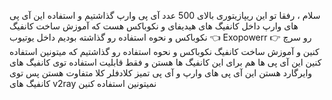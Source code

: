 سلام ، رفقا تو این ریپازیتوری بالای 500 عدد آی پی وارپ گذاشتیم و استفاده این آی پی های وارپ داخل کانفیگ های هیدیفای و نکوباکس هست که آموزش ساخت کانفیگ نکوباکس و نحوه استفاده رو گذاشته بودیم
داخل یوتیوب 👈 Exopowerr 👉 رو سرچ کنین و آموزش ساخت کانفیگ نکوباکس و نحوه استفاده رو گذاشتیم که میتونین استفاده کنین
این آی پی ها هم برای این کانفیگ ها هستن و فقط قابلیت استفاده توی کانفیگ های وایرگارد هستن
این آی پی های وارپ و آی پی تمیز کلادفلر کلا متفاوت هستن پس توی کانفیگ های v2ray نمیتونین استفاده کنین
